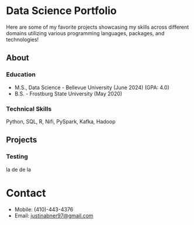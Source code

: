 # Data Science Portfolio
Here are some of my favorite projects showcasing my skills across different domains utilizing various programming languages, packages, and technologies!
## About
### Education
- M.S., Data Science - Bellevue University (June 2024) (GPA: 4.0)
- B.S. - Frostburg State University (May 2020)


### Technical Skills
Python, SQL, R, Nifi, PySpark, Kafka, Hadoop


## Projects
### Testing
la de de la


# Contact
- Mobile: (410)-443-4376
- Email: justinabner97@gmail.com
